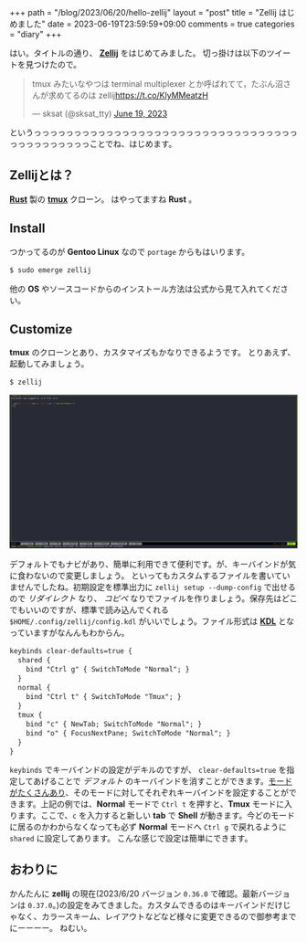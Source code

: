 +++
path = "/blog/2023/06/20/hello-zellij"
layout = "post"
title = "Zellij はじめました"
date = 2023-06-19T23:59:59+09:00
comments = true
categories = "diary"
+++

はい。タイトルの通り、 [**Zellij**](https://zellij.dev/) をはじめてみました。
切っ掛けは以下のツイートを見つけたので。

<blockquote class="twitter-tweet"><p lang="ja" dir="ltr">tmux みたいなやつは terminal multiplexer とか呼ばれてて，たぶん沼さんが求めてるのは zellij<a href="https://t.co/KlyMMeatzH">https://t.co/KlyMMeatzH</a></p>&mdash; sksat (@sksat_tty) <a href="https://twitter.com/sksat_tty/status/1670656419174191105?ref_src=twsrc%5Etfw">June 19, 2023</a></blockquote> <script async src="https://platform.twitter.com/widgets.js" charset="utf-8"></script>

というっっっっっっっっっっっっっっっっっっっっっっっっっっっっっっっっっっっっっっっっっっっことでね、はじめます。

## Zellijとは？

[**Rust**](https://rust-lang.org) 製の [**tmux**](https://github.com/tmux/tmux) クローン。
はやってますね **Rust** 。

## Install

つかってるのが **Gentoo Linux** なので `portage` からもはいります。

```bash
$ sudo emerge zellij
```

他の **OS** やソースコードからのインストール方法は公式から見て入れてください。

## Customize

**tmux** のクローンとあり、カスタマイズもかなりできるようです。
とりあえず、起動してみましょう。

```bash
$ zellij
```

![](/images/screenshot/zellij-default.png)

デフォルトでもナビがあり、簡単に利用できて便利です。が、キーバインドが気に食わないので変更しましょう。
といってもカスタムするファイルを書いていませんでしたね。初期設定を標準出力に `zellij setup --dump-config` で出せるので _リダイレクト_ なり、 _コピペ_ なりでファイルを作りましょう。保存先はどこでもいいのですが、標準で読み込んでくれる `$HOME/.config/zellij/config.kdl` がいいでしょう。ファイル形式は [**KDL**](https://kdl.dev/) となっていますがなんんもわからん。

```kdl
keybinds clear-defaults=true {
  shared {
    bind "Ctrl g" { SwitchToMode "Normal"; }
  }
  normal {
    bind "Ctrl t" { SwitchToMode "Tmux"; }
  }
  tmux {
    bind "c" { NewTab; SwitchToMode "Normal"; }
    bind "o" { FocusNextPane; SwitchToMode "Normal"; }
  }
}
```

`keybinds` でキーバインドの設定がデキルのですが、 `clear-defaults=true` を指定してあげることで _デフォルト_ のキーバインドを消すことができます。[モードがたくさんあり](https://zellij.dev/documentation/keybindings-modes.html)、そのモードに対してそれぞれキーバインドを設定することができます。上記の例では、**Normal** モードで `Ctrl t` を押すと、**Tmux** モードに入ります。ここで、`c` を入力すると新しい **tab** で **Shell** が動きます。今どのモードに居るのかわからなくなっても必ず **Normal** モードへ `Ctrl g` で戻れるように `shared` に設定してあります。
こんな感じで設定は簡単にできます。

## おわりに

かんたんに **zellij** の現在(2023/6/20 バージョン `0.36.0` で確認。最新バージョンは `0.37.0`。)の設定をみてきました。カスタムできるのはキーバインドだけじゃなく、カラースキーム、レイアウトなどなど様々に変更できるので御参考までにーーーー。
ねむい。
